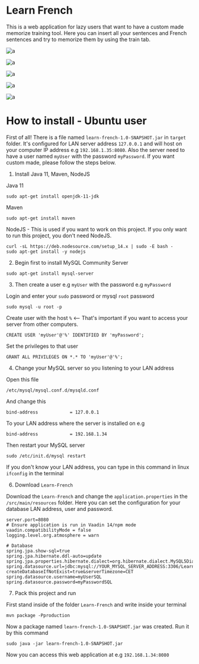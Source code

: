 # Learn French

This is a web application for lazy users that want to have a custom made memorize training tool.
Here you can insert all your sentences and French sentences and try to memorize them by using the train tab.

![a](https://raw.githubusercontent.com/DanielMartensson/Learn-French/main/Pictures/Check%201.png)

![a](https://raw.githubusercontent.com/DanielMartensson/Learn-French/main/Pictures/Check%202.png)

![a](https://raw.githubusercontent.com/DanielMartensson/Learn-French/main/Pictures/Check%203.png)

![a](https://raw.githubusercontent.com/DanielMartensson/Learn-French/main/Pictures/Upload.png)

![a](https://raw.githubusercontent.com/DanielMartensson/Learn-French/main/Pictures/Database.png)


# How to install - Ubuntu user

First of all! There is a file named `learn-french-1.0-SNAPSHOT.jar` in `target` folder. It's configured for LAN server address
`127.0.0.1` and will host on your computer IP address e.g `192.168.1.35:8080`. Also the server need to have a user named `myUser` 
with the password `myPassword`. If you want custom made, please follow the steps below.

1. Install Java 11, Maven, NodeJS

Java 11
```
sudo apt-get install openjdk-11-jdk
```

Maven
```
sudo apt-get install maven
```

NodeJS - This is used if you want to work on this project. If you only want to run this project, you don't need NodeJS.
```
curl -sL https://deb.nodesource.com/setup_14.x | sudo -E bash -
sudo apt-get install -y nodejs
```

2. Begin first to install MySQL Community Server

```
sudo apt-get install mysql-server
```

3. Then create a user e.g `myUser` with the password e.g `myPassword`

Login and enter your `sudo` password or mysql `root` password
```
sudo mysql -u root -p
```

Create user with the host `%` <-- That's important if you want to access your server from other computers.
```
CREATE USER 'myUser'@'%' IDENTIFIED BY 'myPassword';
```

Set the privileges to that user
```
GRANT ALL PRIVILEGES ON *.* TO 'myUser'@'%';
```

4. Change your MySQL server so you listening to your LAN address

Open this file
```
/etc/mysql/mysql.conf.d/mysqld.conf
```

And change this
```
bind-address            = 127.0.0.1
```

To your LAN address where the server is installed on e.g
```
bind-address            = 192.168.1.34
```

Then restart your MySQL server
```
sudo /etc/init.d/mysql restart
```

If you don't know your LAN address, you can type in this command in linux `ifconfig` in the terminal

6. Download `Learn-French`

Download the `Learn-French` and change the `application.properties` in the `/src/main/resources` folder.
Here you can set the configuration for your database LAN address, user and password.

```
server.port=8080
# Ensure application is run in Vaadin 14/npm mode
vaadin.compatibilityMode = false
logging.level.org.atmosphere = warn

# Database
spring.jpa.show-sql=true
spring.jpa.hibernate.ddl-auto=update
spring.jpa.properties.hibernate.dialect=org.hibernate.dialect.MySQL5Dialect
spring.datasource.url=jdbc:mysql://YOUR_MYSQL_SERVER_ADDRESS:3306/LearnFrench?createDatabaseIfNotExist=true&serverTimezone=CET
spring.datasource.username=myUserSQL
spring.datasource.password=myPasswordSQL
```

7. Pack this project and run

First stand inside of the folder `Learn-French` and write inside your terminal
```
mvn package -Pproduction
```

Now a package named `learn-french-1.0-SNAPSHOT.jar` was created. Run it by this command

```
sudo java -jar learn-french-1.0-SNAPSHOT.jar
```

Now you can access this web application at e.g `192.168.1.34:8080`
